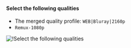 #### Select the following qualities

- The merged quality profile: `WEB|Bluray|2160p`
- `Remux-1080p`

![!Select the following qualities](/SQP/images/5-select-qualities.png)
